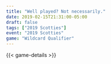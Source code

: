 ```yaml
---
title: "Well played? Not necessarily."
date: 2019-02-15T21:31:00-05:00
draft: false
tags: ["2019 Scotties"]
event: "2019 Scotties"
game: "Wildcard Qualifier"
---
```

{{< game-details >}}
<!--more--> 